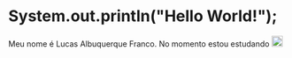 #   System.out.println("Hello World!");

Meu nome é Lucas Albuquerque Franco. No momento estou estudando 
<img src="https://upload.wikimedia.org/wikipedia/pt/thumb/3/30/Java_programming_language_logo.svg/1200px-Java_programming_language_logo.svg.png" width="20" height="20"></img>
